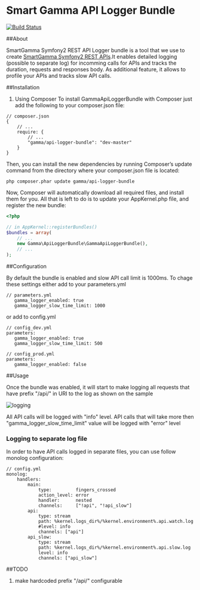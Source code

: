 # Smart Gamma API Logger Bundle

[![Build Status](https://travis-ci.org/smart-gamma/gamma-api-logger.svg?branch=master)](https://travis-ci.org/smart-gamma/gamma-api-logger)

##About

SmartGamma Symfony2 REST API Logger bundle is a tool that we use to create [SmartGamma Symfony2 REST APIs](http://smart-gamma.com/).It enables detailed logging (possible to separate log) for incomming calls for APIs and tracks the duration, requests and responses body. As additional feature, it allows to profile your APIs and tracks slow API calls.

##Installation

1. Using Composer
To install GammaApiLoggerBundle with Composer just add the following to your composer.json file:

```
// composer.json
{
    // ...
    require: {
        // ...
        "gamma/api-logger-bundle": "dev-master"
    }
}
```

Then, you can install the new dependencies by running Composer’s update command from the directory where your composer.json file is located:

```
php composer.phar update gamma/api-logger-bundle
```

Now, Composer will automatically download all required files, and install them for you. All that is left to do is to update your AppKernel.php file, and register the new bundle:

```php
<?php

// in AppKernel::registerBundles()
$bundles = array(
    // ...
    new Gamma\ApiLoggerBundle\GammaApiLoggerBundle(),
    // ...
);
```

##Configuration

By default the bundle is enabled and slow API call limit is 1000ms. To chage these settings either add to your parameters.yml
```
// parameters.yml
   gamma_logger_enabled: true
   gamma_logger_slow_time_limit: 1000
```  
or add to config.yml
```
// config_dev.yml
parameters:
   gamma_logger_enabled: true
   gamma_logger_slow_time_limit: 500
```

```
// config_prod.yml
parameters:
   gamma_logger_enabled: false
```

##Usage

Once the bundle was enabled, it will start to make logging all requests that have prefix "/api/" in URI to the log as shown on the sample

![logging]

All API calls will be logged with "info" level.
API calls that will take more then "gamma_logger_slow_time_limit" value will be logged with "error" level  

### Logging to separate log file

In order to have API calls logged in separate files, you can use follow monolog configuration:
```
// config.yml
monolog:
    handlers:
        main:
            type:         fingers_crossed
            action_level: error
            handler:      nested
            channels:     ["!api", "!api_slow"]
        api:
            type: stream
            path: %kernel.logs_dir%/%kernel.environment%.api.watch.log
            #level: info
            channels: ["api"]
        api_slow:
            type: stream
            path: %kernel.logs_dir%/%kernel.environment%.api.slow.log
            level: info
            channels: ["api_slow"]
```

##TODO

1. make hardcoded prefix "/api/" configurable 

[logging]: http://smart-gamma.com/files/2016-07/smart-gamma-logger-api-log.png
